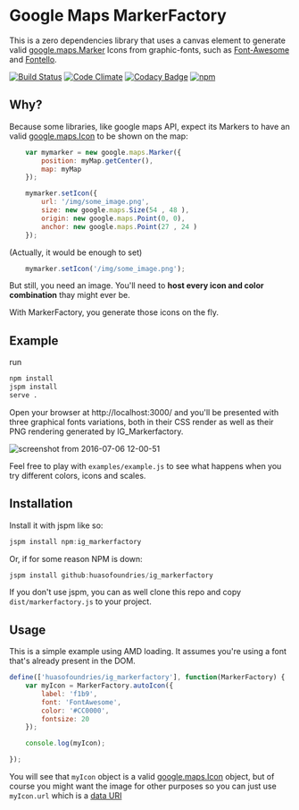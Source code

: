 # Google Maps MarkerFactory

This is a zero dependencies library that uses a canvas element to generate valid [google.maps.Marker](https://developers.google.com/maps/documentation/javascript/3.exp/reference#Marker) Icons from graphic-fonts, such as [Font-Awesome](https://fontawesome.github.io/Font-Awesome/) and  [Fontello](http://fontello.com/).


[![Build Status](https://travis-ci.org/HuasoFoundries/ig_markerfactory.svg)](https://travis-ci.org/HuasoFoundries/ig_markerfactory) 
[![Code Climate](https://codeclimate.com/github/HuasoFoundries/ig_markerfactory/badges/gpa.svg)](https://codeclimate.com/github/HuasoFoundries/ig_markerfactory) 
[![Codacy Badge](https://api.codacy.com/project/badge/grade/44d15485b93e43cf86356e56a8bfb7d1)](https://www.codacy.com/app/amenadiel/ig_markerfactory)
[![npm](https://img.shields.io/npm/dm/ig_markerfactory.svg?style=plastic)](https://www.npmjs.com/package/ig_markerfactory)

## Why? 

Because some libraries, like google maps API, expect its Markers to have an valid [google.maps.Icon](https://developers.google.com/maps/documentation/javascript/3.exp/reference#Icon) to be shown on the map:

```js
	var mymarker = new google.maps.Marker({
		position: myMap.getCenter(),
		map: myMap
	});

	mymarker.setIcon({
		url: '/img/some_image.png',
		size: new google.maps.Size(54 , 48 ),
		origin: new google.maps.Point(0, 0),
		anchor: new google.maps.Point(27 , 24 )
	});
```

(Actually, it would be enough to set) 

```js
    mymarker.setIcon('/img/some_image.png');

```

But still, you need an image. You'll need to **host every icon and color combination** thay might ever be.

With MarkerFactory, you generate those icons on the fly.

## Example

run 

```sh
npm install
jspm install
serve .
```

Open your browser at http://localhost:3000/ and you'll be presented with three graphical fonts variations, both in
their CSS render as well as their PNG rendering generated by IG_Markerfactory. 

![screenshot from 2016-07-06 12-00-51](https://cloud.githubusercontent.com/assets/238439/16625228/7ac42b58-4371-11e6-9b44-6bdde4098958.png)

Feel free to play with `examples/example.js` to see what happens when you try different colors, icons and scales.




## Installation

Install it with jspm like so:

```js
jspm install npm:ig_markerfactory
```


Or, if for some reason NPM is down:

```js
jspm install github:huasofoundries/ig_markerfactory
```

If you don't use jspm, you can as well clone this repo and copy 
`dist/markerfactory.js` to your project. 



## Usage

This is a simple example using AMD loading. It assumes you're using a font that's already present in the DOM. 

```js
define(['huasofoundries/ig_markerfactory'], function(MarkerFactory) {
	var myIcon = MarkerFactory.autoIcon({
		label: 'f1b9',
		font: 'FontAwesome',
		color: '#CC0000',
		fontsize: 20
	});

	console.log(myIcon);

});

```

You will see that `myIcon` object is a valid [google.maps.Icon](https://developers.google.com/maps/documentation/javascript/3.exp/reference#Icon) object,
but of course you might want the image for other purposes so you can just use `myIcon.url` which is a [data URI](https://developer.mozilla.org/en-US/docs/Web/HTTP/data_URIs)





